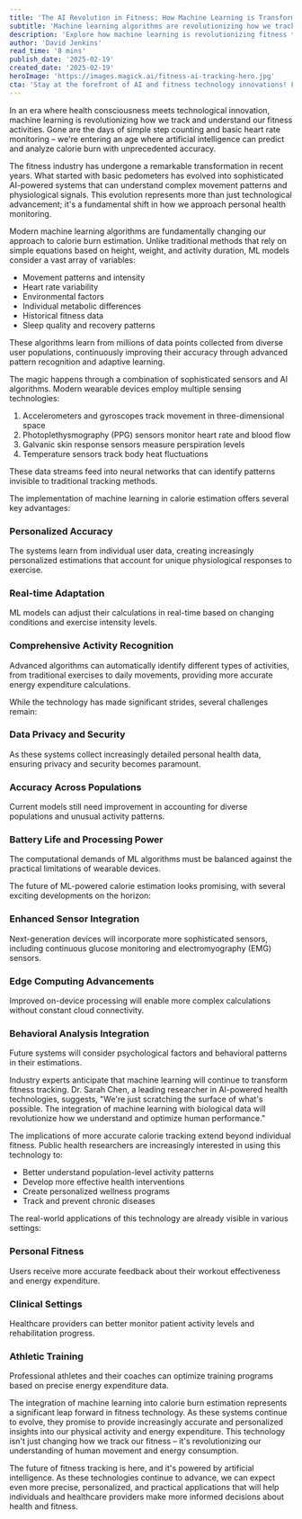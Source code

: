 ```yaml
---
title: 'The AI Revolution in Fitness: How Machine Learning is Transforming Calorie Burn Estimation'
subtitle: 'Machine learning algorithms are revolutionizing how we track and understand fitness activities'
description: 'Explore how machine learning is revolutionizing fitness tracking, enabling unprecedented accuracy in calorie burn estimation through sophisticated sensors and AI algorithms. This advancement in technology represents a fundamental shift in personal health monitoring, promising more precise and practical applications for individuals and healthcare providers alike.'
author: 'David Jenkins'
read_time: '8 mins'
publish_date: '2025-02-19'
created_date: '2025-02-19'
heroImage: 'https://images.magick.ai/fitness-ai-tracking-hero.jpg'
cta: 'Stay at the forefront of AI and fitness technology innovations! Follow us on LinkedIn for the latest updates on how machine learning is transforming the future of health tracking.'
---
```


In an era where health consciousness meets technological innovation, machine learning is revolutionizing how we track and understand our fitness activities. Gone are the days of simple step counting and basic heart rate monitoring – we're entering an age where artificial intelligence can predict and analyze calorie burn with unprecedented accuracy.

The fitness industry has undergone a remarkable transformation in recent years. What started with basic pedometers has evolved into sophisticated AI-powered systems that can understand complex movement patterns and physiological signals. This evolution represents more than just technological advancement; it's a fundamental shift in how we approach personal health monitoring.

Modern machine learning algorithms are fundamentally changing our approach to calorie burn estimation. Unlike traditional methods that rely on simple equations based on height, weight, and activity duration, ML models consider a vast array of variables:

- Movement patterns and intensity
- Heart rate variability
- Environmental factors
- Individual metabolic differences
- Historical fitness data
- Sleep quality and recovery patterns

These algorithms learn from millions of data points collected from diverse user populations, continuously improving their accuracy through advanced pattern recognition and adaptive learning.

The magic happens through a combination of sophisticated sensors and AI algorithms. Modern wearable devices employ multiple sensing technologies:

1. Accelerometers and gyroscopes track movement in three-dimensional space
2. Photoplethysmography (PPG) sensors monitor heart rate and blood flow
3. Galvanic skin response sensors measure perspiration levels
4. Temperature sensors track body heat fluctuations

These data streams feed into neural networks that can identify patterns invisible to traditional tracking methods.

The implementation of machine learning in calorie estimation offers several key advantages:

### Personalized Accuracy
The systems learn from individual user data, creating increasingly personalized estimations that account for unique physiological responses to exercise.

### Real-time Adaptation
ML models can adjust their calculations in real-time based on changing conditions and exercise intensity levels.

### Comprehensive Activity Recognition
Advanced algorithms can automatically identify different types of activities, from traditional exercises to daily movements, providing more accurate energy expenditure calculations.

While the technology has made significant strides, several challenges remain:

### Data Privacy and Security
As these systems collect increasingly detailed personal health data, ensuring privacy and security becomes paramount.

### Accuracy Across Populations
Current models still need improvement in accounting for diverse populations and unusual activity patterns.

### Battery Life and Processing Power
The computational demands of ML algorithms must be balanced against the practical limitations of wearable devices.

The future of ML-powered calorie estimation looks promising, with several exciting developments on the horizon:

### Enhanced Sensor Integration
Next-generation devices will incorporate more sophisticated sensors, including continuous glucose monitoring and electromyography (EMG) sensors.

### Edge Computing Advancements
Improved on-device processing will enable more complex calculations without constant cloud connectivity.

### Behavioral Analysis Integration
Future systems will consider psychological factors and behavioral patterns in their estimations.

Industry experts anticipate that machine learning will continue to transform fitness tracking. Dr. Sarah Chen, a leading researcher in AI-powered health technologies, suggests, "We're just scratching the surface of what's possible. The integration of machine learning with biological data will revolutionize how we understand and optimize human performance."

The implications of more accurate calorie tracking extend beyond individual fitness. Public health researchers are increasingly interested in using this technology to:

- Better understand population-level activity patterns
- Develop more effective health interventions
- Create personalized wellness programs
- Track and prevent chronic diseases

The real-world applications of this technology are already visible in various settings:

### Personal Fitness
Users receive more accurate feedback about their workout effectiveness and energy expenditure.

### Clinical Settings
Healthcare providers can better monitor patient activity levels and rehabilitation progress.

### Athletic Training
Professional athletes and their coaches can optimize training programs based on precise energy expenditure data.

The integration of machine learning into calorie burn estimation represents a significant leap forward in fitness technology. As these systems continue to evolve, they promise to provide increasingly accurate and personalized insights into our physical activity and energy expenditure. This technology isn't just changing how we track our fitness – it's revolutionizing our understanding of human movement and energy consumption.

The future of fitness tracking is here, and it's powered by artificial intelligence. As these technologies continue to advance, we can expect even more precise, personalized, and practical applications that will help individuals and healthcare providers make more informed decisions about health and fitness.